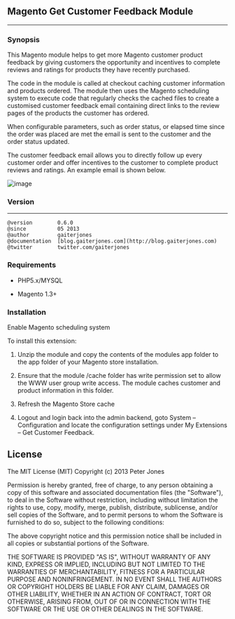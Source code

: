## Magento Get Customer Feedback Module
***

### Synopsis
This Magento module helps to get more Magento customer product feedback by giving customers the opportunity and incentives to complete reviews and ratings for products they have recently purchased.

The code in the module is called at checkout caching customer information and products ordered. The module then uses the Magento scheduling system to execute code that regularly checks the cached files to create a customised customer feedback email containing direct links to the review pages of the products the customer has ordered.

When configurable parameters, such as order status, or elapsed time since the order was placed are met the email is sent to the customer and the order status updated.

The customer feedback email allows you to directly follow up every customer order and offer incentives to the customer to complete product reviews and ratings. An example email is shown below.

![image](http://blog.gaiterjones.com/wp-content/uploads/2011/11/getcustomerfeedbackexampleemail1-620x571.jpg)

### Version
***
	@version		0.6.0
	@since			05 2013
	@author			gaiterjones
	@documentation	[blog.gaiterjones.com](http://blog.gaiterjones.com)
	@twitter		twitter.com/gaiterjones
	
### Requirements

* PHP5.x/MYSQL

* Magento 1.3+

### Installation

Enable Magento scheduling system

To install this extension:

1. Unzip the module and copy the contents of the modules app folder to the app folder of your Magento store installation.

2. Ensure that the module /cache folder has write permission set to allow the WWW user group write access. The module caches customer and product information in this folder.

3. Refresh the Magento Store cache

4. Logout and login back into the admin backend, goto System – Configuration and locate the configuration settings under My Extensions – Get Customer Feedback.
 

## License

The MIT License (MIT)
Copyright (c) 2013 Peter Jones

Permission is hereby granted, free of charge, to any person obtaining a copy of this software and associated documentation files (the "Software"), to deal in the Software without restriction, including without limitation the rights to use, copy, modify, merge, publish, distribute, sublicense, and/or sell copies of the Software, and to permit persons to whom the Software is furnished to do so, subject to the following conditions:

The above copyright notice and this permission notice shall be included in all copies or substantial portions of the Software.

THE SOFTWARE IS PROVIDED "AS IS", WITHOUT WARRANTY OF ANY KIND, EXPRESS OR IMPLIED, INCLUDING BUT NOT LIMITED TO THE WARRANTIES OF MERCHANTABILITY, FITNESS FOR A PARTICULAR PURPOSE AND NONINFRINGEMENT. IN NO EVENT SHALL THE AUTHORS OR COPYRIGHT HOLDERS BE LIABLE FOR ANY CLAIM, DAMAGES OR OTHER LIABILITY, WHETHER IN AN ACTION OF CONTRACT, TORT OR OTHERWISE, ARISING FROM, OUT OF OR IN CONNECTION WITH THE SOFTWARE OR THE USE OR OTHER DEALINGS IN THE SOFTWARE.